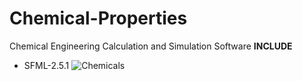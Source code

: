 # Chemical-Properties
Chemical Engineering Calculation and Simulation Software
**INCLUDE**
- SFML-2.5.1
![Chemicals](https://user-images.githubusercontent.com/48857076/182003298-71f30882-8762-4f5d-903a-15ddc1ef2f24.png)

